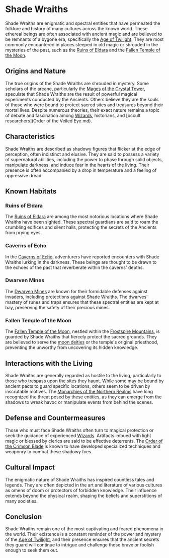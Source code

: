 # Shade Wraiths

Shade Wraiths are enigmatic and spectral entities that have permeated the folklore and history of many cultures across the known world. These ethereal beings are often associated with ancient magic and are believed to be remnants of a bygone era, specifically the [Age of Twilight](Age%20of%20Twilight.md). They are most commonly encountered in places steeped in old magic or shrouded in the mysteries of the past, such as the [Ruins of Eldara](Ruins%20of%20Eldara.md) and the [Fallen Temple of the Moon](Fallen%20Temple%20of%20the%20Moon.md).

## Origins and Nature

The true origins of the Shade Wraiths are shrouded in mystery. Some scholars of the arcane, particularly the [Mages of the Crystal Tower](Mages%20of%20the%20Crystal%20Tower.md), speculate that Shade Wraiths are the result of powerful magical experiments conducted by the Ancients. Others believe they are the souls of those who were bound to protect sacred sites and treasures beyond their mortal lives. Despite numerous theories, their exact nature remains a topic of debate and fascination among [Wizards](Wizards.md), historians, and [occult researchers](Order of the Veiled Eye.md).

## Characteristics

Shade Wraiths are described as shadowy figures that flicker at the edge of perception, often indistinct and elusive. They are said to possess a variety of supernatural abilities, including the power to phase through solid objects, manipulate darkness, and induce fear in the hearts of the living. Their presence is often accompanied by a drop in temperature and a feeling of oppressive dread.

## Known Habitats

### Ruins of Eldara
The [Ruins of Eldara](Ruins%20of%20Eldara.md) are among the most notorious locations where Shade Wraiths have been sighted. These spectral guardians are said to roam the crumbling edifices and silent halls, protecting the secrets of the Ancients from prying eyes.

### Caverns of Echo
In the [Caverns of Echo](Caverns%20of%20Echo.md), adventurers have reported encounters with Shade Wraiths lurking in the darkness. These beings are thought to be drawn to the echoes of the past that reverberate within the caverns' depths.

### Dwarven Mines
The [Dwarven Mines](Dwarven%20Mines.md) are known for their formidable defenses against invaders, including protections against Shade Wraiths. The dwarves' mastery of runes and traps ensures that these spectral entities are kept at bay, preserving the safety of their precious mines.

### Fallen Temple of the Moon
The [Fallen Temple of the Moon](Fallen%20Temple%20of%20the%20Moon.md), nestled within the [Frostspire Mountains](Frostspire%20Mountains.md), is guarded by Shade Wraiths that fiercely protect the sacred grounds. They are believed to serve the [moon deities](moon%20deities.md) or the temple's original priesthood, preventing the unworthy from uncovering its hidden knowledge.

## Interactions with the Living

Shade Wraiths are generally regarded as hostile to the living, particularly to those who trespass upon the sites they haunt. While some may be bound by ancient pacts to guard specific locations, others seem to be driven by inscrutable motives. The [Monarchies of the Northern Realms](Monarchies%20of%20the%20Northern%20Realms.md) have long recognized the threat posed by these entities, as they can emerge from the shadows to wreak havoc or manipulate events from behind the scenes.

## Defense and Countermeasures

Those who must face Shade Wraiths often turn to magical protection or seek the guidance of experienced [Wizards](Wizards.md). Artifacts imbued with light magic or blessed by clerics are said to be effective deterrents. The [Order of the Crimson Blade](Order%20of%20the%20Crimson%20Blade.md) is known to have developed specialized techniques and weaponry to combat these shadowy foes.

## Cultural Impact

The enigmatic nature of Shade Wraiths has inspired countless tales and legends. They are often depicted in the art and literature of various cultures as omens of doom or protectors of forbidden knowledge. Their influence extends beyond the physical realm, shaping the beliefs and superstitions of many societies.

## Conclusion

Shade Wraiths remain one of the most captivating and feared phenomena in the world. Their existence is a constant reminder of the power and mystery of the [Age of Twilight](Age%20of%20Twilight.md), and their presence ensures that the ancient secrets they guard will continue to intrigue and challenge those brave or foolish enough to seek them out.